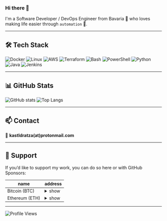### Hi there 👋

I'm a Software Developer / DevOps Engineer from Bavaria 🍺 who loves making life easier through `automation` 🤖.

---

## 🛠 Tech Stack
![Docker](https://img.shields.io/badge/Docker-0db7ed?style=for-the-badge&logo=docker&logoColor=fff)
![Linux](https://img.shields.io/badge/Linux-000000?style=for-the-badge&logo=linux&logoColor=FCC624)
![AWS](https://img.shields.io/badge/AWS-232F3E?style=for-the-badge&logo=amazon-aws&logoColor=FF9900)
![Terraform](https://img.shields.io/badge/Terraform-623CE4?style=for-the-badge&logo=terraform&logoColor=fff)
![Bash](https://img.shields.io/badge/Bash-121011?style=for-the-badge&logo=gnubash&logoColor=4EAA25)
![PowerShell](https://img.shields.io/badge/PowerShell-5391FE?style=for-the-badge&logo=powershell&logoColor=fff)
![Python](https://img.shields.io/badge/Python-14354C?style=for-the-badge&logo=python&logoColor=3776AB)
![Java](https://img.shields.io/badge/Java-007396?style=for-the-badge&logo=java&logoColor=fff)
![Jenkins](https://img.shields.io/badge/Jenkins-D24939?style=for-the-badge&logo=jenkins&logoColor=fff)



---

## 📊 GitHub Stats
![GitHub stats](https://github-readme-stats.vercel.app/api?username=kastldratza&show_icons=true&theme=github_dark&hide_border=true&hide_title=false)
![Top Langs](https://github-readme-stats.vercel.app/api/top-langs/?username=kastldratza&layout=compact&theme=github_dark&hide_border=true)

---

## 📫 Contact
📧 **kastldratza(at)protonmail.com**

---

## 💙 Support
If you’d like to support my work, you can do so here or with GitHub Sponsors:

name | address |
------------ | ------------- |
Bitcoin (BTC) | <details><summary>show</summary><p><img src="doc/support/bitcoin.png" width="150" /> <br> ```bc1qz2n26d4gq8qjdge9ueeluqut5p0rmv5wjmvnus``` </p></details>
Ethereum (ETH) | <details><summary>show</summary><p><img src="doc/support/ethereum.png" width="150" /> <br> ```0x984dBf7fb4ab489E33ca004552259484041AeF88``` </p></details>

---

![Profile Views](https://komarev.com/ghpvc/?username=kastldratza&style=flat-square&color=blueviolet)
